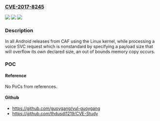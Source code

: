 ### [CVE-2017-8245](https://cve.mitre.org/cgi-bin/cvename.cgi?name=CVE-2017-8245)
![](https://img.shields.io/static/v1?label=Product&message=Android%20for%20MSM%2C%20Firefox%20OS%20for%20MSM%2C%20QRD%20Android&color=blue)
![](https://img.shields.io/static/v1?label=Version&message=n%2Fa&color=blue)
![](https://img.shields.io/static/v1?label=Vulnerability&message=Out%20of%20bounds%20read%20when%20processing%20a%20voice%20SVC%20request%20(CVE-2017-8245)&color=brighgreen)

### Description

In all Android releases from CAF using the Linux kernel, while processing a voice SVC request which is nonstandard by specifying a payload size that will overflow its own declared size, an out of bounds memory copy occurs.

### POC

#### Reference
No PoCs from references.

#### Github
- https://github.com/guoygang/vul-guoygang
- https://github.com/thdusdl1219/CVE-Study

